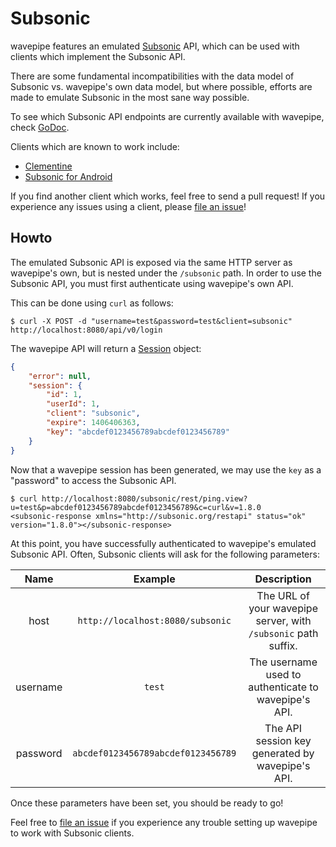 Subsonic
========

wavepipe features an emulated [Subsonic](http://www.subsonic.org/pages/index.jsp) API, which can be used with
clients which implement the Subsonic API.

There are some fundamental incompatibilities with the data model of Subsonic vs. wavepipe's own data model,
but where possible, efforts are made to emulate Subsonic in the most sane way possible.

To see which Subsonic API endpoints are currently available with wavepipe, check [GoDoc](http://godoc.org/github.com/mdlayher/wavepipe/subsonic).

Clients which are known to work include:
  - [Clementine](https://www.clementine-player.org/)
  - [Subsonic for Android](https://play.google.com/store/apps/details?id=net.sourceforge.subsonic.androidapp&hl=en)

If you find another client which works, feel free to send a pull request!  If you experience any issues using
a client, please [file an issue](https://github.com/mdlayher/wavepipe/issues)!

## Howto

The emulated Subsonic API is exposed via the same HTTP server as wavepipe's own, but is nested under the
`/subsonic` path.  In order to use the Subsonic API, you must first authenticate using wavepipe's own API.

This can be done using `curl` as follows:

```
$ curl -X POST -d "username=test&password=test&client=subsonic" http://localhost:8080/api/v0/login
```

The wavepipe API will return a [Session](http://godoc.org/github.com/mdlayher/wavepipe/data#Session) object:

```json
{
	"error": null,
	"session": {
		"id": 1,
		"userId": 1,
		"client": "subsonic",
		"expire": 1406406363,
		"key": "abcdef0123456789abcdef0123456789"
	}
}
```

Now that a wavepipe session has been generated, we may use the `key` as a "password" to access the Subsonic API.

```
$ curl http://localhost:8080/subsonic/rest/ping.view?u=test&p=abcdef0123456789abcdef0123456789&c=curl&v=1.8.0
<subsonic-response xmlns="http://subsonic.org/restapi" status="ok" version="1.8.0"></subsonic-response>
```

At this point, you have successfully authenticated to wavepipe's emulated Subsonic API.  Often, Subsonic clients
will ask for the following parameters:

| Name | Example | Description |
| :--: | :-----: | :---------: |
| host | `http://localhost:8080/subsonic` | The URL of your wavepipe server, with `/subsonic` path suffix. |
| username | `test` | The username used to authenticate to wavepipe's API. |
| password | `abcdef0123456789abcdef0123456789` | The API session key generated by wavepipe's API. |

Once these parameters have been set, you should be ready to go!

Feel free to [file an issue](https://github.com/mdlayher/wavepipe/issues) if you experience any trouble setting
up wavepipe to work with Subsonic clients.
